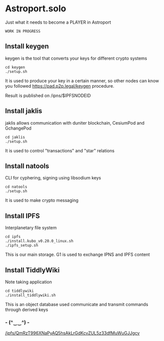 # Astroport.solo

Just what it needs to become a PLAYER in Astroport


```WORK IN PROGRESS```


## Install keygen

keygen is the tool that converts your keys for different crypto systems

```
cd keygen
./setup.sh
```

It is used to produce your key in a certain manner, so other nodes can know you followed
https://pad.p2p.legal/keygen procedure.

Result is published on /ipns/$IPFSNODEID

## Install jaklis

jaklis allows communication with duniter blockchain, CesiumPod and GchangePod

```
cd jaklis
./setup.sh
```

It is used to control "transactions" and "star" relations

## Install natools

CLI for cyphering, signing using libsodium keys

```
cd natools
./setup.sh
```

It is used to make crypto messaging

## Install IPFS

Interplanetary file system

```
cd ipfs
./install.kubo_v0.20.0_linux.sh
./ipfs_setup.sh

```

This is our main storage. G1 is used to exchange IPNS and IPFS content


## Install TiddlyWiki

Note taking application

```
cd tiddlywiki
./install_tiddlywiki.sh

```

This is an object database used communicate and transmit commands through derived keys

### - (^‿‿^) -

[/ipfs/QmRzT996XNaPyAQ5hsAkLrGdKcvZUL5z33dfMuWuGJJgcv](https://ipfs.copylaradio.com/ipfs/QmRzT996XNaPyAQ5hsAkLrGdKcvZUL5z33dfMuWuGJJgcv)
